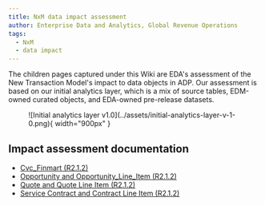 ```yaml
---
title: NxM data impact assessment
author: Enterprise Data and Analytics, Global Revenue Operations
tags:
  - NxM
  - data impact
---
```


The children pages captured under this Wiki are EDA's assessment of the New Transaction Model's impact to data objects in ADP. Our assessment is based on our initial analytics layer, which is a mix of source tables, EDM-owned curated objects, and EDA-owned pre-release datasets.

<figure markdown>
  ![Initial analytics layer v1.0](../assets/initial-analytics-layer-v-1-0.png){ width="900px" }
</figure>

## Impact assessment documentation

- [Cvc_Finmart (R2.1.2)](cvc-finmart-r2-1-2.md)
- [Opportunity and Opportunity_Line_Item (R2.1.2)](opportunity-and-opportunity-line-item-r2-1-2.md)
- [Quote and Quote Line Item (R2.1.2)](quote-and-quote-line-item-r2-1-2.md)
- [Service Contract and Contract Line Item (R2.1.2)](service-contract-and-contract-line-item-r2-1-2.md)